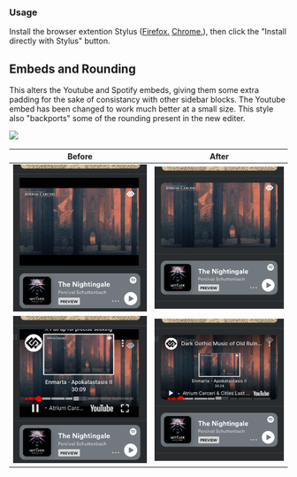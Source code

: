 ### Usage
Install the browser extention Stylus ([Firefox.](https://addons.mozilla.org/en-US/firefox/addon/styl-us/) [Chrome.](https://chrome.google.com/webstore/detail/stylus/clngdbkpkpeebahjckkjfobafhncgmne)), then click the "Install directly with Stylus" button.

## Embeds and Rounding
This alters the Youtube and Spotify embeds, giving them some extra padding for the sake of consistancy with other sidebar blocks. The Youtube embed has been changed to work much better at a small size. This style also "backports" some of the rounding present in the new editer.
<p align="left">
  <a target="_blank" rel="noopener noreferrer" href="https://github.com/AnthemV/LKTweaks/raw/main/LKTweaks-E&R.user.styl">
    <img src="https://img.shields.io/badge/Install%20directly%20with-Stylus-116b59.svg?longCache=true&style=flat"/>
  </a>
 </p>


Before             |  After 
:-------------------------:|:-------------------------:
![](https://github.com/AnthemV/LKTweaks/blob/main/Screenshots/Screenshot%20from%202023-03-03%2002-07-55.png?raw=true)  |  ![](https://github.com/AnthemV/LKTweaks/blob/main/Screenshots/Screenshot%20from%202023-03-03%2002-07-31.png?raw=true)
![](https://github.com/AnthemV/LKTweaks/blob/main/Screenshots/Screenshot%20from%202023-03-03%2002-08-05.png?raw=true)  |  ![](https://github.com/AnthemV/LKTweaks/blob/main/Screenshots/Screenshot%20from%202023-03-03%2002-07-20.png?raw=true)
